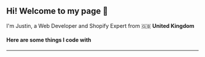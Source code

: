 ## Hi! Welcome to my page 👋
I'm Justin, a Web Developer and Shopify Expert from 🇬🇧 <strong> United Kingdom </strong>

#### Here are some things I code with
<!-- <img src="https://github.com/MarikIshtar007/MarikIshtar007/raw/master/images/js.svg"> -->
<hr>

<!--
**justin-0/justin-0** is a ✨ _special_ ✨ repository because its `README.md` (this file) appears on your GitHub profile.

Here are some ideas to get you started:

- 🔭 I’m currently working on ...
- 🌱 I’m currently learning ...
- 👯 I’m looking to collaborate on ...
- 🤔 I’m looking for help with ...
- 💬 Ask me about ...
- 📫 How to reach me: ...
- 😄 Pronouns: ...
- ⚡ Fun fact: ...
-->
